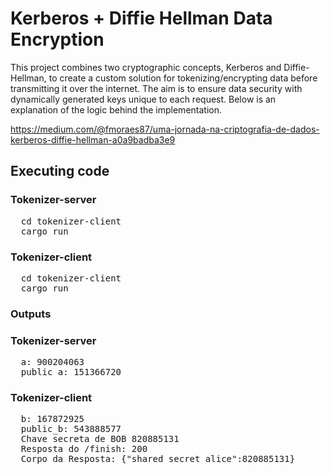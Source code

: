 # Kerberos + Diffie Hellman Data Encryption

This project combines two cryptographic concepts, Kerberos and Diffie-Hellman, to create a custom solution for tokenizing/encrypting data before transmitting it over the internet. The aim is to ensure data security with dynamically generated keys unique to each request. Below is an explanation of the logic behind the implementation.

https://medium.com/@fmoraes87/uma-jornada-na-criptografia-de-dados-kerberos-diffie-hellman-a0a9badba3e9

## Executing code

### Tokenizer-server

<pre>
  cd tokenizer-client
  cargo run
</pre>

### Tokenizer-client

<pre>
  cd tokenizer-client
  cargo run
</pre>

### Outputs
### Tokenizer-server
<pre>
  a: 900204063
  public_a: 151366720
</pre>

### Tokenizer-client
<pre>
  b: 167872925
  public_b: 543888577
  Chave secreta de BOB 820885131
  Resposta do /finish: 200
  Corpo da Resposta: {"shared_secret_alice":820885131}
</pre>

